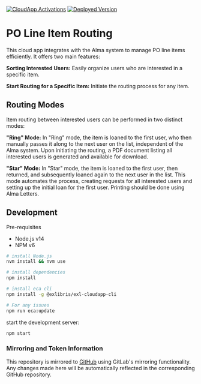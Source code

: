 <a href="https://developers.exlibrisgroup.com/appcenter/po-line-item-routing/">![CloudApp Activations](<https://img.shields.io/badge/dynamic/json?url=https%3A%2F%2Fapps01.ext.exlibrisgroup.com%2Fappstats.json&query=%24%5B%3F(%40.cloud_app_id%3D%3D'obvsg%2Fpo-line-item-routing')%5D.user_count&style=flat&label=Cloud%20App%20Activations>)</a>
<a href="https://developers.exlibrisgroup.com/appcenter/po-line-item-routing/">![Deployed Version](<https://img.shields.io/badge/dynamic/json?url=https%3A%2F%2Fapps01.ext.exlibrisgroup.com%2Fapps.json&query=%24%5B%3F(%40.id%3D%3D'obvsg%2Fpo-line-item-routing')%5D.version&label=Deployed%20Version&color=green>)</a>

# PO Line Item Routing

This cloud app integrates with the Alma system to manage PO line items efficiently. It offers two main features:

**Sorting Interested Users:** Easily organize users who are interested in a specific item.

**Start Routing for a Specific Item:** Initiate the routing process for any item.

## Routing Modes

Item routing between interested users can be performed in two distinct modes:

**"Ring" Mode:**
In "Ring" mode, the item is loaned to the first user, who then manually passes it along to the next user on the list, independent of the Alma system. Upon initiating the routing, a PDF document listing all interested users is generated and available for download.

**"Star" Mode:**
In "Star" mode, the item is loaned to the first user, then returned, and subsequently loaned again to the next user in the list. This mode automates the process, creating requests for all interested users and setting up the initial loan for the first user. Printing should be done using Alma Letters.

## Development

Pre-requisites

- Node.js v14
- NPM v6

```sh
# install Node.js
nvm install && nvm use

# install dependencies
npm install

# install eca cli
npm install -g @exlibris/exl-cloudapp-cli

# For any issues
npm run eca:update
```

start the development server:

```sh
npm start
```

### Mirroring and Token Information

This repository is mirrored to [GitHub](https://github.com/OBVSG/po-line-item-routing) using GitLab's mirroring functionality. Any changes made here will be automatically reflected in the corresponding GitHub repository.

